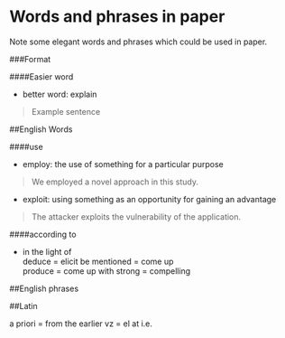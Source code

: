 Words and phrases in paper
===============================

Note some elegant words and phrases which could be used in paper.


###Format

####Easier word
- better word: explain
> Example sentence


##English Words

####use
- employ: the use of something for a particular purpose
> We employed a novel approach in this study.

- exploit: using something as an opportunity for gaining an advantage
> The attacker exploits the vulnerability of the application.

####according to
- in the light of  
deduce = elicit
be mentioned = come up  
produce = come up with
strong = compelling


##English phrases


##Latin


a priori = from the earlier
vz =
el at
i.e.
